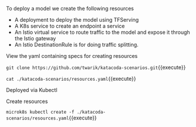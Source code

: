 To deploy a model we create the following resources
- A deployment to deploy the model using TFServing
- A K8s service to create an endpoint a service
- An Istio virtual service to route traffic to the model and expose it through the Istio gateway
- An Istio DestinationRule is for doing traffic splitting.

View the yaml containing specs for creating resources

`git clone https://github.com/twarik/katacoda-scenarios.git`{{execute}}

`cat ./katacoda-scenarios/resources.yaml`{{execute}}

Deployed via Kubectl

Create resources

`microk8s kubectl create -f ./katacoda-scenarios/resources.yaml`{{execute}}
